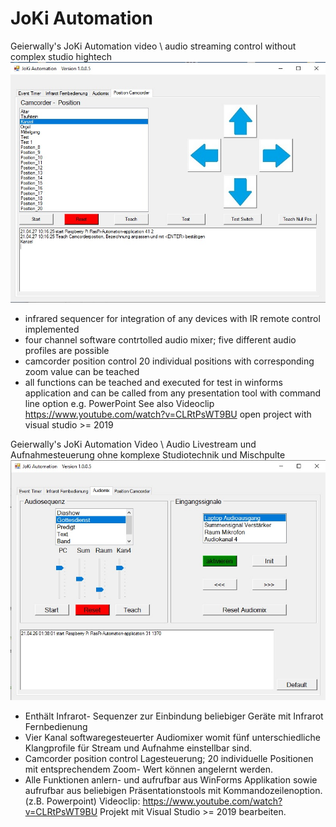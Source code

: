 # JoKi Automation
Geierwally's JoKi Automation video \ audio streaming control without complex studio hightech
![Display-picture](https://raw.githubusercontent.com/Geierwally-xD/JokiAutomation/master/img/JoKiAutomation.jpg)
- infrared sequencer for integration of any devices with IR remote control implemented
- four channel software contrtolled audio mixer;  five different audio profiles are possible
- camcorder position control 20 individual positions with corresponding zoom value can be teached 
- all functions can be teached and executed for test in winforms application and can be called from any presentation tool with command line option e.g. PowerPoint
See also Videoclip
https://www.youtube.com/watch?v=CLRtPsWT9BU
open project with visual studio >= 2019

Geierwally's JoKi Automation Video \ Audio Livestream und Aufnahmesteuerung ohne komplexe Studiotechnik und Mischpulte
![Display-picture](https://raw.githubusercontent.com/Geierwally-xD/JokiAutomation/master/img/JoKiAutomation_1.jpg)
- Enthält Infrarot- Sequenzer zur Einbindung beliebiger Geräte mit Infrarot Fernbedienung
- Vier Kanal softwaregesteuerter Audiomixer womit fünf unterschiedliche Klangprofile für Stream und Aufnahme einstellbar sind.
- Camcorder position control Lagesteuerung; 20 individuelle Positionen mit entsprechendem Zoom- Wert können angelernt werden.
- Alle Funktionen anlern- und aufrufbar aus WinForms Applikation sowie aufrufbar aus beliebigen Präsentationstools mit Kommandozeilenoption. (z.B. Powerpoint)
Videoclip:
https://www.youtube.com/watch?v=CLRtPsWT9BU
Projekt mit Visual Studio >= 2019 bearbeiten.
